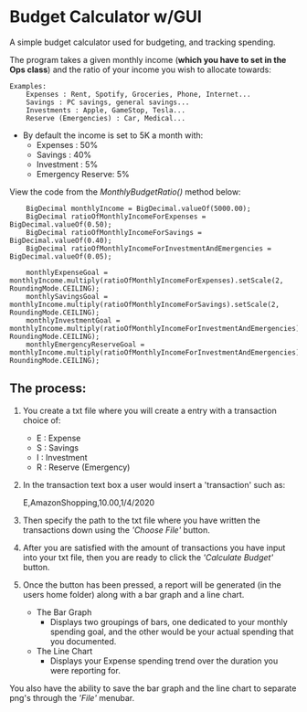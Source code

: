 # Budget Calculator w/GUI

A simple budget calculator used for budgeting, and tracking spending.

The program takes a given monthly income (**which you have to set in the Ops class**) and the ratio of your income you wish to allocate towards: 

    Examples:
        Expenses : Rent, Spotify, Groceries, Phone, Internet...
        Savings : PC savings, general savings...
        Investments : Apple, GameStop, Tesla...
        Reserve (Emergencies) : Car, Medical...

* By default the income is set to 5K a month with:
    * Expenses : 50%
    * Savings : 40%
    * Investment : 5%
    * Emergency Reserve: 5%


View the code from the _MonthlyBudgetRatio()_ method below:

   		BigDecimal monthlyIncome = BigDecimal.valueOf(5000.00);
		BigDecimal ratioOfMonthlyIncomeForExpenses = BigDecimal.valueOf(0.50);
		BigDecimal ratioOfMonthlyIncomeForSavings = BigDecimal.valueOf(0.40);
		BigDecimal ratioOfMonthlyIncomeForInvestmentAndEmergencies = BigDecimal.valueOf(0.05);
		
		monthlyExpenseGoal = monthlyIncome.multiply(ratioOfMonthlyIncomeForExpenses).setScale(2, RoundingMode.CEILING);
		monthlySavingsGoal = monthlyIncome.multiply(ratioOfMonthlyIncomeForSavings).setScale(2, RoundingMode.CEILING);
		monthlyInvestmentGoal = monthlyIncome.multiply(ratioOfMonthlyIncomeForInvestmentAndEmergencies).setScale(2, RoundingMode.CEILING);
		monthlyEmergencyReserveGoal = monthlyIncome.multiply(ratioOfMonthlyIncomeForInvestmentAndEmergencies).setScale(2, RoundingMode.CEILING);

## The process:
1. You create a txt file where you will create a entry with a transaction choice of:
    * E : Expense
    * S : Savings
    * I : Investment
    * R : Reserve (Emergency)

2. In the transaction text box a user would insert a 'transaction' such as:
   
    E,AmazonShopping,10.00,1/4/2020
   

3. Then specify the path to the txt file where you have written the transactions down using the _'Choose File'_ button.

4. After you are satisfied with the amount of transactions you have input into your txt file, then you are ready to click the _'Calculate Budget'_ button.
   
5. Once the button has been pressed, a report will be generated (in the users home folder) along with a bar graph and a line chart.

    * The Bar Graph
        * Displays two groupings of bars, one dedicated to your monthly spending goal, and the other would be your actual spending that you documented.
    * The Line Chart
        * Displays your Expense spending trend over the duration you were reporting for.
        
You also have the ability to save the bar graph and the line chart to separate png's through the _'File'_ menubar.



